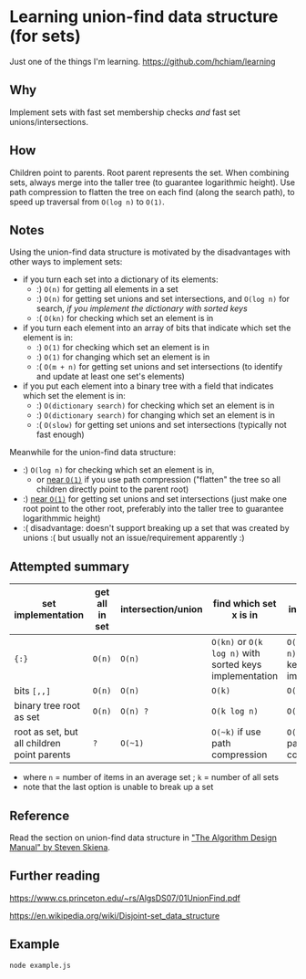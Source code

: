 # Learning union-find data structure (for sets)

Just one of the things I'm learning. <https://github.com/hchiam/learning>

## Why

Implement sets with fast set membership checks _and_ fast set unions/intersections.

## How

Children point to parents. Root parent represents the set. When combining sets, always merge into the taller tree (to guarantee logarithmic height). Use path compression to flatten the tree on each find (along the search path), to speed up traversal from `O(log n)` to `O(1)`.

## Notes

Using the union-find data structure is motivated by the disadvantages with other ways to implement sets:

- if you turn each set into a dictionary of its elements:
  - :) `O(n)` for getting all elements in a set
  - :) `O(n)` for getting set unions and set intersections, and `O(log n)` for search, _if you implement the dictionary with sorted keys_
  - :( `O(kn)` for checking which set an element is in
- if you turn each element into an array of bits that indicate which set the element is in:
  - :) `O(1)` for checking which set an element is in
  - :) `O(1)` for changing which set an element is in
  - :( `O(m + n)` for getting set unions and set intersections (to identify and update at least one set's elements)
- if you put each element into a binary tree with a field that indicates which set the element is in:
  - :) `O(dictionary search)` for checking which set an element is in
  - :) `O(dictionary search)` for changing which set an element is in
  - :( `O(slow)` for getting set unions and set intersections (typically not fast enough)

Meanwhile for the union-find data structure:

- :) `O(log n)` for checking which set an element is in,
  - or [near `O(1)`](https://en.wikipedia.org/wiki/Disjoint-set_data_structure#:~:text=near%20constant%20amortized%20time) if you use path compression ("flatten" the tree so all children directly point to the parent root)
- :) [near `O(1)`](https://en.wikipedia.org/wiki/Disjoint-set_data_structure#:~:text=near%20constant%20amortized%20time) for getting set unions and set intersections (just make one root point to the other root, preferably into the taller tree to guarantee logarithmmic height)
- :( disadvantage: doesn't support breaking up a set that was created by unions :( but usually not an issue/requirement apparently :)

## Attempted summary

| set implementation                          | get all in set | intersection/union | find which set x is in                                  | in 1 set, find x                                     | move to another set |
| ------------------------------------------- | -------------- | ------------------ | ------------------------------------------------------- | ---------------------------------------------------- | ------------------- |
| `{:}`                                       | `O(n)`         | `O(n)`             | `O(kn)` or `O(k log n)` with sorted keys implementation | `O(n)` or `O(log n)` with sorted keys implementation | `O(1)`              |
| bits `[,,]`                                 | `O(n)`         | `O(n)`             | `O(k)`                                                  | `O(1)`                                               | `O(1)`              |
| binary tree root as set                     | `O(n)`         | `O(n) ?`           | `O(k log n)`                                            | `O(log n)`                                           | `O(log n) ?`        |
| root as set, but all children point parents | `?`            | `O(~1)`            | `O(~k)` if use path compression                         | `O(~1)` if use path compression                      | `?`                 |

- where `n` = number of items in an average set ; `k` = number of all sets
- note that the last option is unable to break up a set

## Reference

Read the section on union-find data structure in ["The Algorithm Design Manual" by Steven Skiena](http://www.algorist.com).

## Further reading

<https://www.cs.princeton.edu/~rs/AlgsDS07/01UnionFind.pdf>

<https://en.wikipedia.org/wiki/Disjoint-set_data_structure>

## Example

```bash
node example.js
```
